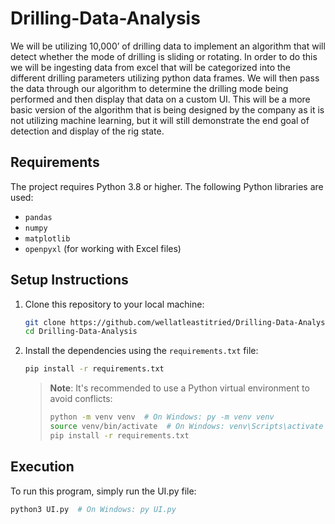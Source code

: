 # Drilling-Data-Analysis

We will be utilizing 10,000’ of drilling data to implement an algorithm that will detect whether the mode of drilling is sliding or rotating. In order to do this we will be ingesting data from excel that will be categorized into the different drilling parameters utilizing python data frames. We will then pass the data through our algorithm to determine the drilling mode being performed and then display that data on a custom UI. This will be a more basic version of the algorithm that is being designed by the company as it is not utilizing machine learning, but it will still demonstrate the end goal of detection and display of the rig state.

## Requirements

The project requires Python 3.8 or higher. The following Python libraries are used:
- `pandas`
- `numpy`
- `matplotlib`
- `openpyxl` (for working with Excel files)

## Setup Instructions

1. Clone this repository to your local machine:
   ```bash
   git clone https://github.com/wellatleastitried/Drilling-Data-Analysis
   cd Drilling-Data-Analysis
   ```

2. Install the dependencies using the `requirements.txt` file:
   ```bash
   pip install -r requirements.txt
   ```

   > **Note**: It's recommended to use a Python virtual environment to avoid conflicts:
   > ```bash
   > python -m venv venv  # On Windows: py -m venv venv
   > source venv/bin/activate  # On Windows: venv\Scripts\activate
   > pip install -r requirements.txt
   > ```

## Execution

To run this program, simply run the UI.py file:
```bash
python3 UI.py  # On Windows: py UI.py
```
